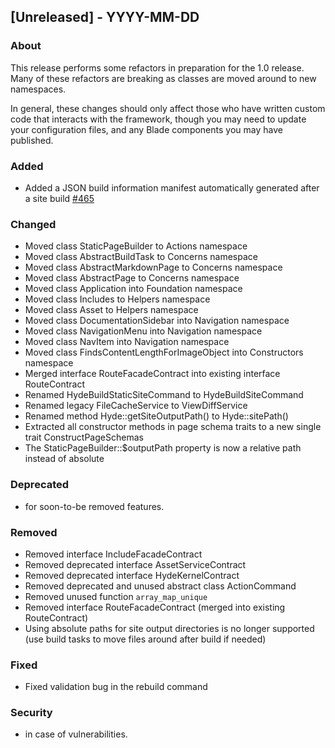 ## [Unreleased] - YYYY-MM-DD

### About

This release performs some refactors in preparation for the 1.0 release. Many of these refactors are breaking as classes are moved around to new namespaces.

In general, these changes should only affect those who have written custom code that interacts with the framework, though you may need to update your configuration files, and any Blade components you may have published.

### Added
- Added a JSON build information manifest automatically generated after a site build [#465](https://github.com/hydephp/develop/pull/465)

### Changed
- Moved class StaticPageBuilder to Actions namespace
- Moved class AbstractBuildTask to Concerns namespace
- Moved class AbstractMarkdownPage to Concerns namespace
- Moved class AbstractPage to Concerns namespace
- Moved class Application into Foundation namespace
- Moved class Includes to Helpers namespace
- Moved class Asset to Helpers namespace
- Moved class DocumentationSidebar into Navigation namespace
- Moved class NavigationMenu into Navigation namespace
- Moved class NavItem into Navigation namespace
- Moved class FindsContentLengthForImageObject into Constructors namespace
- Merged interface RouteFacadeContract into existing interface RouteContract
- Renamed HydeBuildStaticSiteCommand to HydeBuildSiteCommand
- Renamed legacy FileCacheService to ViewDiffService
- Renamed method Hyde::getSiteOutputPath() to Hyde::sitePath()
- Extracted all constructor methods in page schema traits to a new single trait ConstructPageSchemas
- The StaticPageBuilder::$outputPath property is now a relative path instead of absolute
  
### Deprecated
- for soon-to-be removed features.

### Removed
- Removed interface IncludeFacadeContract
- Removed deprecated interface AssetServiceContract
- Removed deprecated interface HydeKernelContract
- Removed deprecated and unused abstract class ActionCommand
- Removed unused function `array_map_unique`
- Removed interface RouteFacadeContract (merged into existing RouteContract)
- Using absolute paths for site output directories is no longer supported (use build tasks to move files around after build if needed)

### Fixed
- Fixed validation bug in the rebuild command

### Security
- in case of vulnerabilities.
